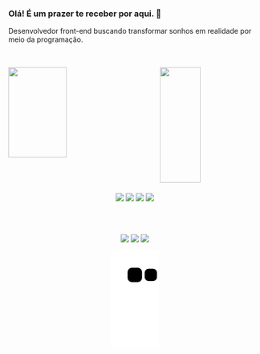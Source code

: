 ### Olá! É um prazer te receber por aqui. 👋

Desenvolvedor front-end buscando transformar sonhos em realidade por meio da programação.
<br>
##
<br>
<div>
  <a href="https://github.com/pedropleite">
  <img height="180em" width="48%" src="https://github-readme-stats.vercel.app/api/top-langs/?username=pedropleite&layout=compact&langs_count=7&theme=dracula"/>
    <img align="right"height="230em" margin-bottom="50em" width="40%" src="https://raw.githubusercontent.com/MicaelliMedeiros/micaellimedeiros/master/image/computer-illustration.png">   
</div ><br><br><br>
  
  <div style="display: inline_block" align="center"><br>
    <a  href = ""><img style="width: 10%" src="https://img.shields.io/badge/react-%2320232a.svg?style=for-the-badge&logo=react&logoColor=%2361DAFB"></a>
    <a href = ""><img style="width: 14%" src="https://img.shields.io/badge/javascript-%23323330.svg?style=for-the-badge&logo=javascript&logoColor=%23F7DF1E"></a>
    <a href = ""><img style="width: 12%" src="https://img.shields.io/badge/firebase-%23039BE5.svg?style=for-the-badge&logo=firebase" target="_blank"></a>
    <a href = ""><img style="width: 8%" src="https://img.shields.io/badge/git-%23F05033.svg?style=for-the-badge&logo=git&logoColor=white" target="_blank"></a>
</div><br>
  
  ##
  <br>
  <div align="center"> 
  <a href="https://instagram.com/pedropml" target="_blank"><img src="https://img.shields.io/badge/-Instagram-%23E4405F?style=for-the-badge&logo=instagram&logoColor=white" target="_blank"></a>
  <a href = "mailto:pedroaksson@gmail.com"><img src="https://img.shields.io/badge/-Gmail-%23333?style=for-the-badge&logo=gmail&logoColor=white" target="_blank"></a>
  <a href="https://www.linkedin.com/in/pedro-paulo-361143226/" target="_blank"><img src="https://img.shields.io/badge/-LinkedIn-%230077B5?style=for-the-badge&logo=linkedin&logoColor=white" target="_blank"></a> 
 
  ![Snake animation](https://github.com/pedropleite/pedropleite/blob/output/github-contribution-grid-snake.svg)
 
</div>
  
